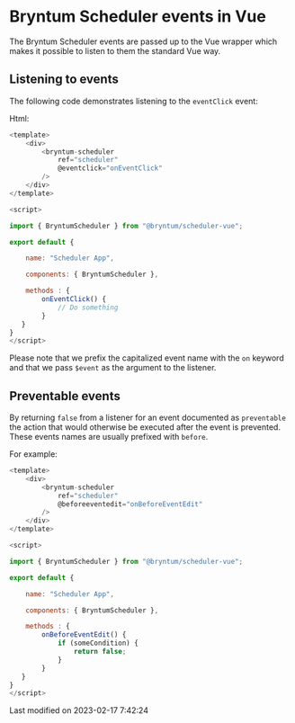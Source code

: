 # Bryntum Scheduler events in Vue

The Bryntum Scheduler events are passed up to the Vue wrapper which makes it possible to listen to them the standard
Vue way.

## Listening to events

The following code demonstrates listening to the `eventClick` event:

Html:

```javascript
<template>
    <div>
        <bryntum-scheduler
            ref="scheduler"
            @eventclick="onEventClick"
        />
    </div>
</template>

<script>

import { BryntumScheduler } from "@bryntum/scheduler-vue";

export default {

    name: "Scheduler App",

    components: { BryntumScheduler },

    methods : {
        onEventClick() {
            // Do something
        }
   }
}
</script>
```

Please note that we prefix the capitalized event name with the `on` keyword and that we pass `$event` as
the argument to the listener.

## Preventable events

By returning `false` from a listener for an event documented as `preventable` the action that would otherwise be
executed after the event is prevented. These events names are usually prefixed with `before`.

For example:

```javascript
<template>
    <div>
        <bryntum-scheduler
            ref="scheduler"
            @beforeeventedit="onBeforeEventEdit"
        />
    </div>
</template>

<script>

import { BryntumScheduler } from "@bryntum/scheduler-vue";

export default {

    name: "Scheduler App",

    components: { BryntumScheduler },

    methods : {
        onBeforeEventEdit() {
            if (someCondition) {
                return false;
            }
        }
   }
}
</script>
```


<p class="last-modified">Last modified on 2023-02-17 7:42:24</p>